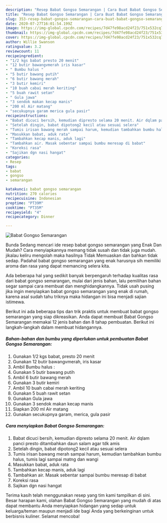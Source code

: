 ```yaml
---
description: "Resep Babat Gongso Semarangan | Cara Buat Babat Gongso Semarangan Yang Lezat"
title: "Resep Babat Gongso Semarangan | Cara Buat Babat Gongso Semarangan Yang Lezat"
slug: 353-resep-babat-gongso-semarangan-cara-buat-babat-gongso-semarangan-yang-lezat
date: 2020-07-27T16:01:54.199Z
image: https://img-global.cpcdn.com/recipes/7d47fe98acd24f23/751x532cq70/babat-gongso-semarangan-foto-resep-utama.jpg
thumbnail: https://img-global.cpcdn.com/recipes/7d47fe98acd24f23/751x532cq70/babat-gongso-semarangan-foto-resep-utama.jpg
cover: https://img-global.cpcdn.com/recipes/7d47fe98acd24f23/751x532cq70/babat-gongso-semarangan-foto-resep-utama.jpg
author: Willie Swanson
ratingvalue: 3.2
reviewcount: 11
recipeingredient:
- "1/2 kgs babat presto 20 menit"
- "12 butir bawangvmerah iris kasar"
- " Bumbu halus "
- "5 butir bawang putih"
- "6 butir bawang merah"
- "3 butir kemiri"
- "10 buah cabai merah keriting"
- "5 buah rawit setan"
- " Gula jawa"
- "3 sendok makan kecap manis"
- "200 ml Air matang"
- "secukupnya garam merica gula pasir"
recipeinstructions:
- "Babat dicuci bersih, kemudian dipresto selama 20 menit. Air dqlam panci presto ditambahkan daun salam agar tdk amis"
- "Setelah dingin, babat dipotong2 kecil atau sesuai selera"
- "Tumis irisan bawang merah sampai harum, kemudian tambahkan bumbu halus, tumis lagi sampai matng dan wangi"
- "Masukkan babat, aduk rata"
- "Tambahkan kecap manis, aduk lagi"
- "Tambahkan air. Masak sebentar sampai bumbu meresap di babat"
- "Koreksi rasa"
- "Sajikan dgn nasi hangat"
categories:
- Resep
tags:
- babat
- gongso
- semarangan

katakunci: babat gongso semarangan 
nutrition: 270 calories
recipecuisine: Indonesian
preptime: "PT39M"
cooktime: "PT35M"
recipeyield: "4"
recipecategory: Dinner

---
```



![Babat Gongso Semarangan](https://img-global.cpcdn.com/recipes/7d47fe98acd24f23/751x532cq70/babat-gongso-semarangan-foto-resep-utama.jpg)

Bunda Sedang mencari ide resep babat gongso semarangan yang Enak Dan Mudah? Cara menyiapkannya memang tidak susah dan tidak juga mudah. jikalau keliru mengolah maka hasilnya Tidak Memuaskan dan bahkan tidak sedap. Padahal babat gongso semarangan yang enak harusnya sih memiliki aroma dan rasa yang dapat memancing selera kita.



Ada beberapa hal yang sedikit banyak berpengaruh terhadap kualitas rasa dari babat gongso semarangan, mulai dari jenis bahan, lalu pemilihan bahan segar sampai cara membuat dan menghidangkannya. Tidak usah pusing jika ingin menyiapkan babat gongso semarangan yang enak di rumah, karena asal sudah tahu triknya maka hidangan ini bisa menjadi sajian istimewa.


Berikut ini ada beberapa tips dan trik praktis untuk membuat babat gongso semarangan yang siap dikreasikan. Anda dapat membuat Babat Gongso Semarangan memakai 12 jenis bahan dan 8 tahap pembuatan. Berikut ini langkah-langkah dalam membuat hidangannya.

<!--inarticleads1-->

##### Bahan-bahan dan bumbu yang diperlukan untuk pembuatan Babat Gongso Semarangan:

1. Gunakan 1/2 kgs babat, presto 20 menit
1. Gunakan 12 butir bawangvmerah, iris kasar
1. Ambil  Bumbu halus :
1. Gunakan 5 butir bawang putih
1. Ambil 6 butir bawang merah
1. Gunakan 3 butir kemiri
1. Ambil 10 buah cabai merah keriting
1. Gunakan 5 buah rawit setan
1. Gunakan  Gula jawa
1. Gunakan 3 sendok makan kecap manis
1. Siapkan 200 ml Air matang
1. Gunakan secukupnya garam, merica, gula pasir




<!--inarticleads2-->

##### Cara menyiapkan Babat Gongso Semarangan:

1. Babat dicuci bersih, kemudian dipresto selama 20 menit. Air dqlam panci presto ditambahkan daun salam agar tdk amis
1. Setelah dingin, babat dipotong2 kecil atau sesuai selera
1. Tumis irisan bawang merah sampai harum, kemudian tambahkan bumbu halus, tumis lagi sampai matng dan wangi
1. Masukkan babat, aduk rata
1. Tambahkan kecap manis, aduk lagi
1. Tambahkan air. Masak sebentar sampai bumbu meresap di babat
1. Koreksi rasa
1. Sajikan dgn nasi hangat




Terima kasih telah menggunakan resep yang tim kami tampilkan di sini. Besar harapan kami, olahan Babat Gongso Semarangan yang mudah di atas dapat membantu Anda menyiapkan hidangan yang sedap untuk keluarga/teman maupun menjadi ide bagi Anda yang berkeinginan untuk berbisnis kuliner. Selamat mencoba!
